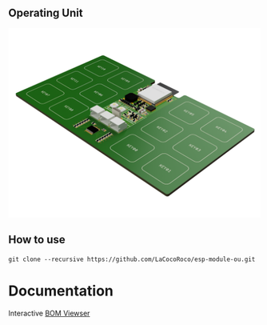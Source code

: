 ## Operating Unit

![function_graphic](/eagle/images/esp-module-ou.png)

## How to use

```
git clone --recursive https://github.com/LaCocoRoco/esp-module-ou.git
```

# Documentation

Interactive [BOM Viewser](https://htmlpreview.github.io/?https://github.com/LaCocoRoco/esp-module-ou/blob/main/eagle/bom/esp-module-ou.html)
